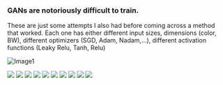 ### GANs are notoriously difficult to train. 
These are just some attempts I also had before coming across a method that worked. Each one has either different input sizes, dimensions (color, BW), different optimizers (SGD, Adam, Nadam,...), different activation functions (Leaky Relu, Tanh, Relu)

![Image1](https://github.com/kah-ve/TrafficSignGAN/blob/master/otherAttempts/1.6200.png) 

![](https://github.com/kah-ve/TrafficSignGAN/blob/master/otherAttempts/10.5100.png)
![](https://github.com/kah-ve/TrafficSignGAN/blob/master/otherAttempts/11.8200.png)
![](https://github.com/kah-ve/TrafficSignGAN/blob/master/otherAttempts/12.1000.png)
![](https://github.com/kah-ve/TrafficSignGAN/blob/master/otherAttempts/3.13100.png)
![](https://github.com/kah-ve/TrafficSignGAN/blob/master/otherAttempts/4.500.png)
![](https://github.com/kah-ve/TrafficSignGAN/blob/master/otherAttempts/5.10800.png)
![](https://github.com/kah-ve/TrafficSignGAN/blob/master/otherAttempts/6.3400.png)
![](https://github.com/kah-ve/TrafficSignGAN/blob/master/otherAttempts/7.12100.png)
![](https://github.com/kah-ve/TrafficSignGAN/blob/master/otherAttempts/8.500%20(1).png)
![](https://github.com/kah-ve/TrafficSignGAN/blob/master/otherAttempts/9.7700.png)
